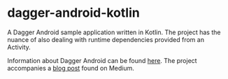 # dagger-android-kotlin
A Dagger Android sample application written in Kotlin.  The project has the nuance of also dealing with runtime dependencies provided from an Activity.

Information about Dagger Android can be found [here](https://google.github.io/dagger/android.html).  The project accompanies a [blog post](https://medium.com/@methodsignature/dagger-android-in-kotlin-with-runtime-dependencies-33214c233702) found on Medium.
